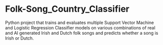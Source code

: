 # Folk-Song_Country_Classifier
Python project that trains and evaluates multiple Support Vector Machine and Logistic Regression Classifier models on various combinations of real and AI generated Irish and Dutch folk songs and predicts whether a song is Irish or Dutch.
